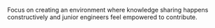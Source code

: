 Focus on creating an environment where knowledge sharing happens constructively and junior engineers feel empowered to contribute.
